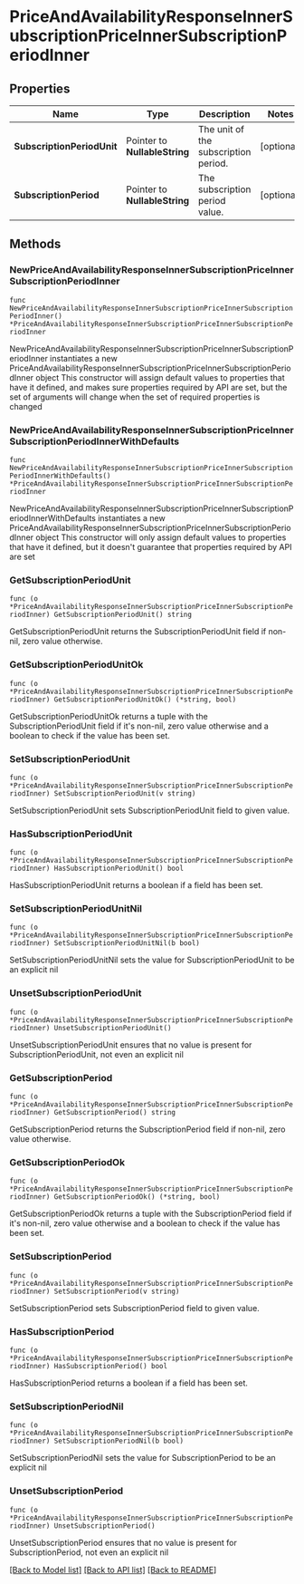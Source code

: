 # PriceAndAvailabilityResponseInnerSubscriptionPriceInnerSubscriptionPeriodInner

## Properties

Name | Type | Description | Notes
------------ | ------------- | ------------- | -------------
**SubscriptionPeriodUnit** | Pointer to **NullableString** | The unit of the subscription period. | [optional] 
**SubscriptionPeriod** | Pointer to **NullableString** | The subscription period value. | [optional] 

## Methods

### NewPriceAndAvailabilityResponseInnerSubscriptionPriceInnerSubscriptionPeriodInner

`func NewPriceAndAvailabilityResponseInnerSubscriptionPriceInnerSubscriptionPeriodInner() *PriceAndAvailabilityResponseInnerSubscriptionPriceInnerSubscriptionPeriodInner`

NewPriceAndAvailabilityResponseInnerSubscriptionPriceInnerSubscriptionPeriodInner instantiates a new PriceAndAvailabilityResponseInnerSubscriptionPriceInnerSubscriptionPeriodInner object
This constructor will assign default values to properties that have it defined,
and makes sure properties required by API are set, but the set of arguments
will change when the set of required properties is changed

### NewPriceAndAvailabilityResponseInnerSubscriptionPriceInnerSubscriptionPeriodInnerWithDefaults

`func NewPriceAndAvailabilityResponseInnerSubscriptionPriceInnerSubscriptionPeriodInnerWithDefaults() *PriceAndAvailabilityResponseInnerSubscriptionPriceInnerSubscriptionPeriodInner`

NewPriceAndAvailabilityResponseInnerSubscriptionPriceInnerSubscriptionPeriodInnerWithDefaults instantiates a new PriceAndAvailabilityResponseInnerSubscriptionPriceInnerSubscriptionPeriodInner object
This constructor will only assign default values to properties that have it defined,
but it doesn't guarantee that properties required by API are set

### GetSubscriptionPeriodUnit

`func (o *PriceAndAvailabilityResponseInnerSubscriptionPriceInnerSubscriptionPeriodInner) GetSubscriptionPeriodUnit() string`

GetSubscriptionPeriodUnit returns the SubscriptionPeriodUnit field if non-nil, zero value otherwise.

### GetSubscriptionPeriodUnitOk

`func (o *PriceAndAvailabilityResponseInnerSubscriptionPriceInnerSubscriptionPeriodInner) GetSubscriptionPeriodUnitOk() (*string, bool)`

GetSubscriptionPeriodUnitOk returns a tuple with the SubscriptionPeriodUnit field if it's non-nil, zero value otherwise
and a boolean to check if the value has been set.

### SetSubscriptionPeriodUnit

`func (o *PriceAndAvailabilityResponseInnerSubscriptionPriceInnerSubscriptionPeriodInner) SetSubscriptionPeriodUnit(v string)`

SetSubscriptionPeriodUnit sets SubscriptionPeriodUnit field to given value.

### HasSubscriptionPeriodUnit

`func (o *PriceAndAvailabilityResponseInnerSubscriptionPriceInnerSubscriptionPeriodInner) HasSubscriptionPeriodUnit() bool`

HasSubscriptionPeriodUnit returns a boolean if a field has been set.

### SetSubscriptionPeriodUnitNil

`func (o *PriceAndAvailabilityResponseInnerSubscriptionPriceInnerSubscriptionPeriodInner) SetSubscriptionPeriodUnitNil(b bool)`

 SetSubscriptionPeriodUnitNil sets the value for SubscriptionPeriodUnit to be an explicit nil

### UnsetSubscriptionPeriodUnit
`func (o *PriceAndAvailabilityResponseInnerSubscriptionPriceInnerSubscriptionPeriodInner) UnsetSubscriptionPeriodUnit()`

UnsetSubscriptionPeriodUnit ensures that no value is present for SubscriptionPeriodUnit, not even an explicit nil
### GetSubscriptionPeriod

`func (o *PriceAndAvailabilityResponseInnerSubscriptionPriceInnerSubscriptionPeriodInner) GetSubscriptionPeriod() string`

GetSubscriptionPeriod returns the SubscriptionPeriod field if non-nil, zero value otherwise.

### GetSubscriptionPeriodOk

`func (o *PriceAndAvailabilityResponseInnerSubscriptionPriceInnerSubscriptionPeriodInner) GetSubscriptionPeriodOk() (*string, bool)`

GetSubscriptionPeriodOk returns a tuple with the SubscriptionPeriod field if it's non-nil, zero value otherwise
and a boolean to check if the value has been set.

### SetSubscriptionPeriod

`func (o *PriceAndAvailabilityResponseInnerSubscriptionPriceInnerSubscriptionPeriodInner) SetSubscriptionPeriod(v string)`

SetSubscriptionPeriod sets SubscriptionPeriod field to given value.

### HasSubscriptionPeriod

`func (o *PriceAndAvailabilityResponseInnerSubscriptionPriceInnerSubscriptionPeriodInner) HasSubscriptionPeriod() bool`

HasSubscriptionPeriod returns a boolean if a field has been set.

### SetSubscriptionPeriodNil

`func (o *PriceAndAvailabilityResponseInnerSubscriptionPriceInnerSubscriptionPeriodInner) SetSubscriptionPeriodNil(b bool)`

 SetSubscriptionPeriodNil sets the value for SubscriptionPeriod to be an explicit nil

### UnsetSubscriptionPeriod
`func (o *PriceAndAvailabilityResponseInnerSubscriptionPriceInnerSubscriptionPeriodInner) UnsetSubscriptionPeriod()`

UnsetSubscriptionPeriod ensures that no value is present for SubscriptionPeriod, not even an explicit nil

[[Back to Model list]](../README.md#documentation-for-models) [[Back to API list]](../README.md#documentation-for-api-endpoints) [[Back to README]](../README.md)


